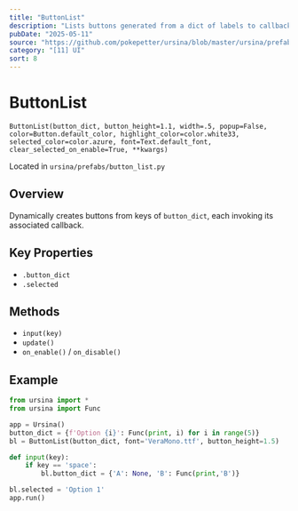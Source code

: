 ```yaml
---
title: "ButtonList"
description: "Lists buttons generated from a dict of labels to callbacks."
pubDate: "2025-05-11"
source: "https://github.com/pokepetter/ursina/blob/master/ursina/prefabs/button_list.py"
category: "[11] UI"
sort: 8
---
```


# ButtonList

`ButtonList(button_dict, button_height=1.1, width=.5, popup=False, color=Button.default_color, highlight_color=color.white33, selected_color=color.azure, font=Text.default_font, clear_selected_on_enable=True, **kwargs)`

Located in `ursina/prefabs/button_list.py`

## Overview

Dynamically creates buttons from keys of `button_dict`, each invoking its associated callback.

## Key Properties

- `.button_dict`  
- `.selected`  

## Methods

- `input(key)`  
- `update()`  
- `on_enable()` / `on_disable()`

## Example

```python
from ursina import *
from ursina import Func

app = Ursina()
button_dict = {f'Option {i}': Func(print, i) for i in range(5)}
bl = ButtonList(button_dict, font='VeraMono.ttf', button_height=1.5)

def input(key):
    if key == 'space':
        bl.button_dict = {'A': None, 'B': Func(print,'B')}

bl.selected = 'Option 1'
app.run()
```